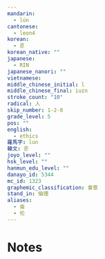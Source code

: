 ```yaml
---
mandarin:
  - lún
cantonese:
  - leon4
korean:
  - 륜
korean_native: ""
japanese:
  - RIN
japanese_nanori: ""
vietnamese:
middle_chinese_initial: l
middle_chinese_final: iuɪn
stroke_count: "10"
radical: 人
skip_number: 1-2-8
grade_level: 5
pos: ""
english:
  - ethics
羅馬字: lun
韓文: 룬
joyo_level: ""
hsk_level: ""
hanmun_edu_level: ""
danayo_id: 5344
mc_id: 1323
graphemic_classification: 會意
stand_in: 倫理
aliases:
  - 侖
  - 伦
---
```


# Notes
